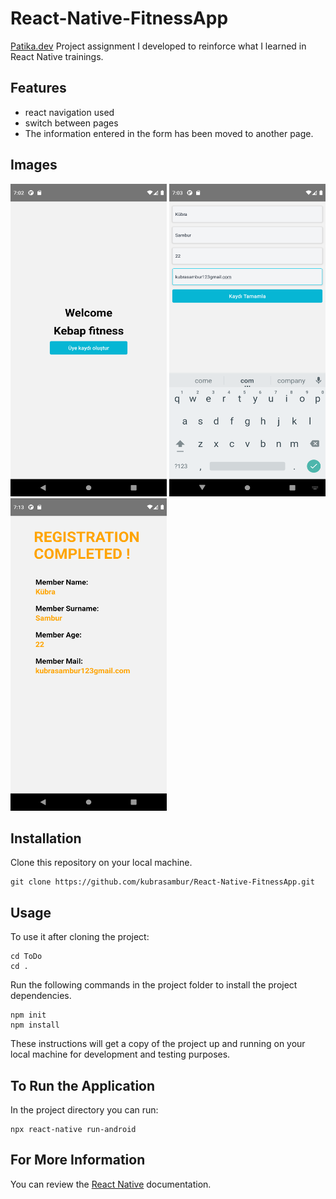 # React-Native-FitnessApp

[Patika.dev](https://app.patika.dev/) Project assignment I developed to reinforce what I learned in React Native trainings.

## Features
- react navigation used
- switch between pages
- The information entered in the form has been moved to another page.


## Images
<img src="Screenshot_1647241363.png" height="500" width="250"><img/>
<img src="Screenshot_1647241397.png" height="500" width="250"><img/>
<img src="Screenshot_1647241992.png" height="500" width="250"><img/>

## Installation
Clone this repository on your local machine.

```
git clone https://github.com/kubrasambur/React-Native-FitnessApp.git
```

## Usage
To use it after cloning the project:
```
cd ToDo
cd .
```
Run the following commands in the project folder to install the project dependencies.

```
npm init
npm install
```
These instructions will get a copy of the project up and running on your local machine for development and testing purposes.

## To Run the Application
In the project directory you can run:

```
npx react-native run-android
```
## For More Information
You can review the [React Native](https://reactnative.dev/) documentation.
